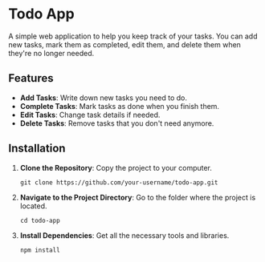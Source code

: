 # Todo App

A simple web application to help you keep track of your tasks. You can add new tasks, mark them as completed, edit them, and delete them when they're no longer needed.

## Features

- **Add Tasks**: Write down new tasks you need to do.
- **Complete Tasks**: Mark tasks as done when you finish them.
- **Edit Tasks**: Change task details if needed.
- **Delete Tasks**: Remove tasks that you don't need anymore.

## Installation

1. **Clone the Repository**: Copy the project to your computer.
   ```
   git clone https://github.com/your-username/todo-app.git
   ```
2. **Navigate to the Project Directory**: Go to the folder where the project is located.
   ```
   cd todo-app
   ```
3. **Install Dependencies**: Get all the necessary tools and libraries.
   ```
   npm install
   ```

